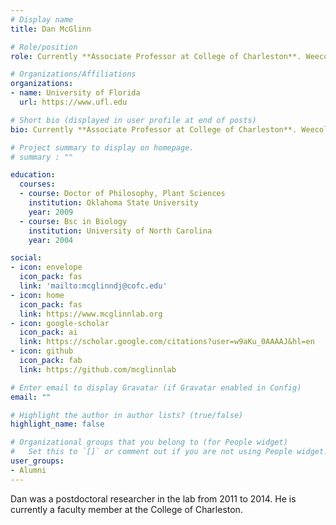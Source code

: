 ```yaml
---
# Display name
title: Dan McGlinn

# Role/position
role: Currently **Associate Professor at College of Charleston**. Weecology Postdoc

# Organizations/Affiliations
organizations:
- name: University of Florida
  url: https://www.ufl.edu

# Short bio (displayed in user profile at end of posts)
bio: Currently **Associate Professor at College of Charleston**. Weecology Postdoc

# Project summary to display on homepage.
# summary : ""

education:
  courses:
  - course: Doctor of Philosophy, Plant Sciences 
    institution: Oklahoma State University
    year: 2009
  - course: Bsc in Biology
    institution: University of North Carolina
    year: 2004

social:
- icon: envelope
  icon_pack: fas
  link: 'mailto:mcglinndj@cofc.edu'
- icon: home
  icon_pack: fas
  link: https://www.mcglinnlab.org
- icon: google-scholar
  icon_pack: ai
  link: https://scholar.google.com/citations?user=w9aKu_0AAAAJ&hl=en
- icon: github
  icon_pack: fab
  link: https://github.com/mcglinnlab

# Enter email to display Gravatar (if Gravatar enabled in Config)
email: ""

# Highlight the author in author lists? (true/false)
highlight_name: false

# Organizational groups that you belong to (for People widget)
#   Set this to `[]` or comment out if you are not using People widget.
user_groups:
- Alumni
---
```


Dan was a postdoctoral researcher in the lab from 2011 to 2014. He is currently a faculty member at the College of Charleston.
